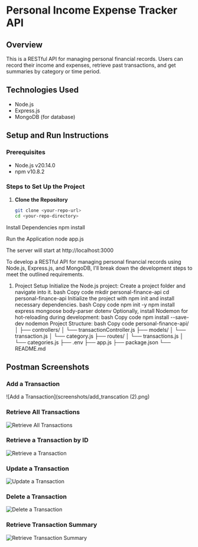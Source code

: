 # Personal Income Expense Tracker API

## Overview
This is a RESTful API for managing personal financial records. Users can record their income and expenses, retrieve past transactions, and get summaries by category or time period.

## Technologies Used
- Node.js
- Express.js
- MongoDB (for database)

## Setup and Run Instructions

### Prerequisites
- Node.js v20.14.0
- npm v10.8.2

### Steps to Set Up the Project

1. **Clone the Repository**
   ```bash
   git clone <your-repo-url>
   cd <your-repo-directory>

Install Dependencies
npm install

Run the Application
node app.js

The server will start at http://localhost:3000



To develop a RESTful API for managing personal financial records using Node.js, Express.js, and MongoDB, I'll break down the development steps to meet the outlined requirements.

1. Project Setup
Initialize the Node.js project:
Create a project folder and navigate into it.
bash
Copy code
mkdir personal-finance-api
cd personal-finance-api
Initialize the project with npm init and install necessary dependencies.
bash
Copy code
npm init -y
npm install express mongoose body-parser dotenv
Optionally, install Nodemon for hot-reloading during development:
bash
Copy code
npm install --save-dev nodemon
Project Structure:
bash
Copy code
personal-finance-api/
│
├── controllers/
│   └── transactionController.js
├── models/
│   └── transaction.js
│   └── category.js
├── routes/
│   └── transactions.js
│   └── categories.js
├── .env
├── app.js
├── package.json
└── README.md

## Postman Screenshots

### Add a Transaction
![Add a Transaction](screenshots/add_transcation (2).png)

### Retrieve All Transactions
![Retrieve All Transactions](screenshots/retrieve_all_transactions.png)

### Retrieve a Transaction by ID
![Retrieve a Transaction](screenshots/retrieve_transcation.png)

### Update a Transaction
![Update a Transaction](screenshots/update_transaction.png)

### Delete a Transaction
![Delete a Transaction](screenshots/delete_transcation.png)

### Retrieve Transaction Summary
![Retrieve Transaction Summary](screenshots/summary.png)
